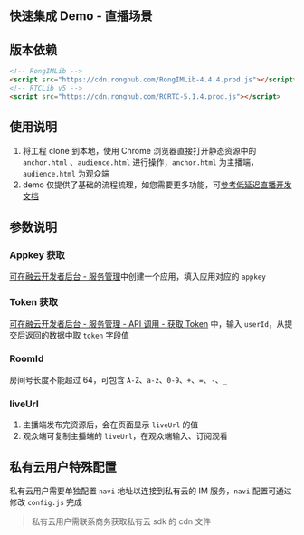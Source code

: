 ## 快速集成 Demo - 直播场景

## 版本依赖

```html
<!-- RongIMLib -->
<script src="https://cdn.ronghub.com/RongIMLib-4.4.4.prod.js"></script>
<!-- RTCLib v5 -->
<script src="https://cdn.ronghub.com/RCRTC-5.1.4.prod.js"></script>
```

## 使用说明

1. 将工程 clone 到本地，使用 Chrome 浏览器直接打开静态资源中的 `anchor.html` 、`audience.html` 进行操作，`anchor.html` 为主播端，`audience.html` 为观众端
2. demo 仅提供了基础的流程梳理，如您需要更多功能，可[参考低延迟直播开发文档](https://docs.rongcloud.cn/v4/5X/views/rtc/livevideo/web/guide/quick/premise/web.html)

## 参数说明

### Appkey 获取

[可在融云开发者后台 - 服务管理](https://developer.rongcloud.cn/app/appService/8zkf1JD8NLF0gxOV3S0NuA)中创建一个应用，填入应用对应的 `appkey`

### Token 获取

[可在融云开发者后台 - 服务管理 - API 调用 - 获取 Token](https://developer.rongcloud.cn/apitool/bj4hYt7YBcwvXteZeVi7aQ) 中，输入 `userId`，从提交后返回的数据中取 `token` 字段值

### RoomId

房间号长度不能超过 64，可包含 `A-Z`、`a-z`、`0-9`、`+`、`=`、`-`、`_`

### liveUrl

1. 主播端发布完资源后，会在页面显示 `liveUrl` 的值
2. 观众端可复制主播端的 `liveUrl`，在观众端输入、订阅观看

## 私有云用户特殊配置

私有云用户需要单独配置 `navi` 地址以连接到私有云的 IM 服务，`navi` 配置可通过修改 `config.js` 完成

> 私有云用户需联系商务获取私有云 sdk 的 cdn 文件
